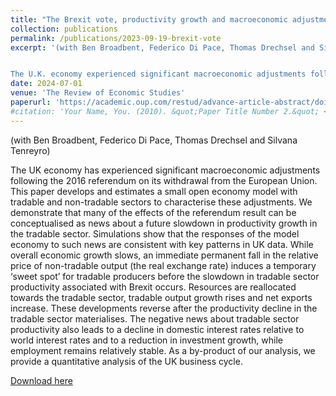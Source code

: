 ```yaml
---
title: "The Brexit vote, productivity growth and macroeconomic adjustments in the United Kingdom"
collection: publications
permalink: /publications/2023-09-19-brexit-vote
excerpt: '(with Ben Broadbent, Federico Di Pace, Thomas Drechsel and Silvana Tenreyro)


The U.K. economy experienced significant macroeconomic adjustments following the 2016 referendum on its withdrawal from the European Union. To understand these adjustments, this paper presents empirical facts using novel U.K. macroeconomic data and estimates a small open economy model with tradable and non-tradable sectors. We demonstrate that the referendum outcome can be interpreted as news about a future decline in productivity growth in the tradable sector. An immediate fall in the relative price of non-tradable goods induces a temporary “sweet spot” for tradable producers. Economic activity in the tradable sector expands in the short run, while the non-tradable sector contracts. Aggregate output, consumption, and investment growth decelerate.'
date: 2024-07-01
venue: 'The Review of Economic Studies'
paperurl: 'https://academic.oup.com/restud/advance-article-abstract/doi/10.1093/restud/rdad086/7276540'
#citation: 'Your Name, You. (2010). &quot;Paper Title Number 2.&quot; <i>Journal 1</i>. 1(2).'
---
```

(with Ben Broadbent, Federico Di Pace, Thomas Drechsel and Silvana Tenreyro)

The UK economy has experienced significant macroeconomic adjustments following the 2016 referendum on its withdrawal from the European Union. This paper develops and estimates a small open economy model with tradable and non-tradable sectors to characterise these adjustments. We demonstrate that many of the effects of the referendum result can be conceptualised as news about a future slowdown in productivity growth in the tradable sector. Simulations show that the responses of the model economy to such news are consistent with key patterns in UK data. While overall economic growth slows, an immediate permanent fall in the relative price of non-tradable output (the real exchange rate) induces a temporary ‘sweet spot’ for tradable producers before the slowdown in tradable sector productivity associated with Brexit occurs. Resources are reallocated towards the tradable sector, tradable output growth rises and net exports increase. These developments reverse after the productivity decline in the tradable sector materialises. The negative news about tradable sector productivity also leads to a decline in domestic interest rates relative to world interest rates and to a reduction in investment growth, while employment remains relatively stable. As a by-product of our analysis, we provide a quantitative analysis of the UK business cycle.

[Download here](https://academic.oup.com/restud/advance-article-abstract/doi/10.1093/restud/rdad086/7276540)
